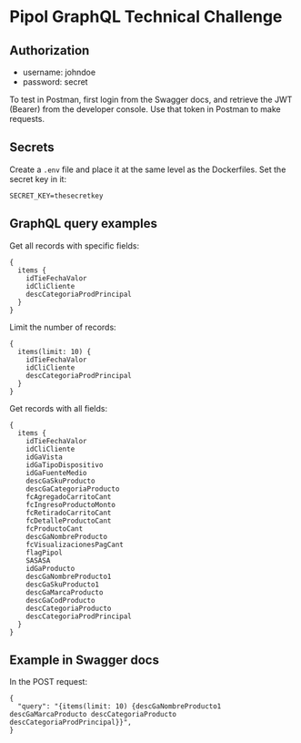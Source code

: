 # Pipol GraphQL Technical Challenge

## Authorization

* username: johndoe
* password: secret

To test in Postman, first login from the Swagger docs, and retrieve the JWT (Bearer) from the developer console. Use that token in Postman to make requests.

## Secrets

Create a `.env` file and place it at the same level as the Dockerfiles. Set the secret key in it:

`SECRET_KEY=thesecretkey`

## GraphQL query examples

Get all records with specific fields:

```
{
  items {
    idTieFechaValor
    idCliCliente
    descCategoriaProdPrincipal
  }
}
```

Limit the number of records:
```
{
  items(limit: 10) {
    idTieFechaValor
    idCliCliente
    descCategoriaProdPrincipal
  }
}
```

Get records with all fields:

```
{
  items {
    idTieFechaValor
    idCliCliente
    idGaVista
    idGaTipoDispositivo
    idGaFuenteMedio
    descGaSkuProducto
    descGaCategoriaProducto
    fcAgregadoCarritoCant
    fcIngresoProductoMonto
    fcRetiradoCarritoCant
    fcDetalleProductoCant
    fcProductoCant
    descGaNombreProducto
    fcVisualizacionesPagCant
    flagPipol
    SASASA
    idGaProducto
    descGaNombreProducto1
    descGaSkuProducto1
    descGaMarcaProducto
    descGaCodProducto
    descCategoriaProducto
    descCategoriaProdPrincipal
  }
}
```

## Example in Swagger docs

In the POST request:

```
{
  "query": "{items(limit: 10) {descGaNombreProducto1 descGaMarcaProducto descCategoriaProducto descCategoriaProdPrincipal}}",
}
```